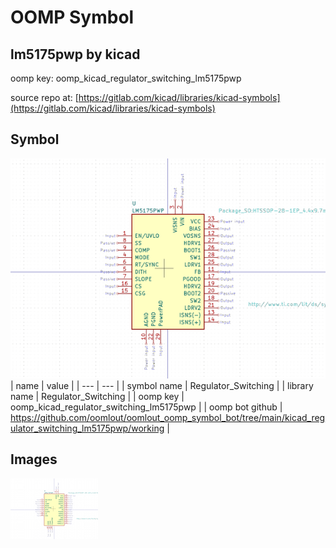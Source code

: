 # OOMP Symbol  
## lm5175pwp  by kicad  
  
oomp key: oomp_kicad_regulator_switching_lm5175pwp  
  
source repo at: [https://gitlab.com/kicad/libraries/kicad-symbols](https://gitlab.com/kicad/libraries/kicad-symbols)  
## Symbol  
  
[![working.png](working_600.png)](working.png)  
| name | value | 
| --- | --- | 
| symbol name | Regulator_Switching | 
| library name | Regulator_Switching | 
| oomp key | oomp_kicad_regulator_switching_lm5175pwp | 
| oomp bot github | https://github.com/oomlout/oomlout_oomp_symbol_bot/tree/main/kicad_regulator_switching_lm5175pwp/working | 
## Images  
  
[![working.png](working_140.png)](working.png)  
